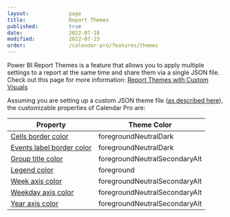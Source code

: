 ```yaml
---
layout:             page
title:              Report Themes
published:          true
date:               2022-07-18
modified:           2022-07-23
order:              /calendar-pro/features/themes
---
```


Power BI Report Themes is a feature that allows you to apply multiple settings to a report at the same time and share them via a single JSON file. Check out this page for more information: [Report Themes with Custom Visuals](../../features/themes.md)

Assuming you are setting up a custom JSON theme file ([as described here](https://learn.microsoft.com/en-us/power-bi/create-reports/desktop-report-themes#report-theme-json-file-format)), the customizable properties of Calendar Pro are:

| Property | Theme Color |
| -------- | ----------- |
| [Cells border color](../options/cells/border-color.md) | foregroundNeutralDark |
| [Events label border color](../options/events-labels/border-color.md) | foregroundNeutralDark |
| [Group title color](../options/gaxis/color.md) | foregroundNeutralSecondaryAlt |
| [Legend color](../options/legend/color.md) | foreground |
| [Week axis color](../options/waxis/color.md) | foregroundNeutralSecondaryAlt |
| [Weekday axis color](../options/wdaxis/color.md) | foregroundNeutralSecondaryAlt |
| [Year axis color](../options/yaxis/color.md) | foregroundNeutralSecondaryAlt |